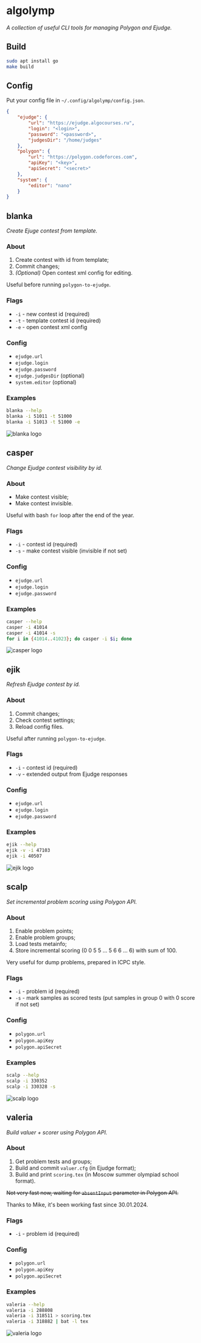 # algolymp
*A collection of useful CLI tools for managing Polygon and Ejudge.*

## Build
```bash
sudo apt install go
make build
```

## Config

Put your config file in `~/.config/algolymp/config.json`.

```json
{
	"ejudge": {
		"url": "https://ejudge.algocourses.ru",
		"login": "<login>",
		"password": "<password>",
		"judgesDir": "/home/judges"
	},
	"polygon": {
		"url": "https://polygon.codeforces.com",
		"apiKey": "<key>",
		"apiSecret": "<secret>"
	},
	"system": {
		"editor": "nano"
	}
}
```

## blanka
*Create Ejuge contest from template.*

### About

1. Create contest with id from template;
2. Commit changes;
3. *(Optional)* Open contest xml config for editing.

Useful before running `polygon-to-ejudge`.

### Flags
- `-i` - new contest id (required)
- `-t` - template contest id (required)
- `-e` - open contest xml config

### Config
- `ejudge.url`
- `ejudge.login`
- `ejudge.password`
- `ejudge.judgesDir` (optional)
- `system.editor` (optional)

### Examples
```bash
blanka --help
blanka -i 51011 -t 51000
blanka -i 51013 -t 51000 -e
```

![blanka logo](https://algolymp.ru/static/img/blanka.png)

## casper
*Change Ejudge contest visibility by id.*

### About

- Make contest visible;
- Make contest invisible.

Useful with bash `for` loop after the end of the year.

### Flags
- `-i` - contest id (required)
- `-s` - make contest visible (invisible if not set)

### Config
- `ejudge.url`
- `ejudge.login`
- `ejudge.password`

### Examples
```bash
casper --help
casper -i 41014
casper -i 41014 -s
for i in {41014..41023}; do casper -i $i; done
```

![casper logo](https://algolymp.ru/static/img/casper.png)

## ejik
*Refresh Ejudge contest by id.*

### About

1. Commit changes;
2. Check contest settings;
3. Reload config files.

Useful after running `polygon-to-ejudge`.

### Flags
- `-i` - contest id (required)
- `-v` - extended output from Ejudge responses

### Config
- `ejudge.url`
- `ejudge.login`
- `ejudge.password`

### Examples
```bash
ejik --help
ejik -v -i 47103
ejik -i 40507
```

![ejik logo](https://algolymp.ru/static/img/ejik.png)

## scalp
*Set incremental problem scoring using Polygon API.*

### About

1. Enable problem points;
2. Enable problem groups;
3. Load tests metainfo;
4. Store incremental scoring (0 0 5 5 ... 5 6 6 ... 6) with sum of 100.

Very useful for dump problems, prepared in ICPC style.

### Flags
- `-i` - problem id (required)
- `-s` - mark samples as scored tests (put samples in group 0 with 0 score if not set)

### Config
- `polygon.url`
- `polygon.apiKey`
- `polygon.apiSecret`

### Examples
```bash
scalp --help
scalp -i 330352
scalp -i 330328 -s
```

![scalp logo](https://algolymp.ru/static/img/scalp.png)

## valeria
*Build valuer + scorer using Polygon API.*

### About

1. Get problem tests and groups;
2. Build and commit `valuer.cfg` (in Ejudge format);
3. Build and print `scoring.tex` (in Moscow summer olympiad school format).

~~Not very fast now, waiting for `absentInput` parameter in Polygon API.~~

Thanks to Mike, it's been working fast since 30.01.2024.

### Flags
- `-i` - problem id (required)

### Config
- `polygon.url`
- `polygon.apiKey`
- `polygon.apiSecret`

### Examples
```bash
valeria --help
valeria -i 288808
valeria -i 318511 > scoring.tex
valeria -i 318882 | bat -l tex
```

![valeria logo](https://algolymp.ru/static/img/valeria.png)
